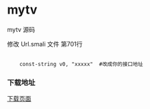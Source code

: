 # mytv
mytv 源码


修改 Url.smali 文件  第701行
~~~ smali

    const-string v0, "xxxxx"  #改成你的接口地址

~~~


### 下载地址
[下载页面](https://github.com/larbing/mytv/releases/tag/v1)
